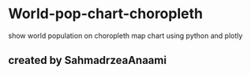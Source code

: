 # World-pop-chart-choropleth
show world population on choropleth map chart using python and plotly


## created by SahmadrzeaAnaami
